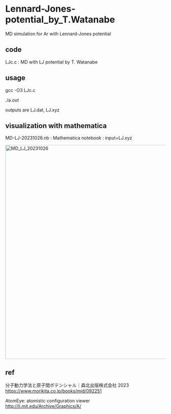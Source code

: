 # Lennard-Jones-potential_by_T.Watanabe
MD simulation for Ar with Lennard-Jones potential

## code
LJc.c : MD with LJ potential by T. Watanabe

## usage
gcc -O3 LJc.c

./a.out

outputs are LJ.dat, LJ.xyz

## visualization with mathematica

MD-LJ-20231026.nb : Mathematica notebook : input=LJ.xyz

<img width="674" alt="MD_LJ_20231026" src="https://github.com/chibaf/Lennard-Jones_potential_by_T.Watanabe/assets/1296728/70b5c9bb-7268-4ef7-97da-13d90b678e70">


## ref
分子動力学法と原子間ポテンシャル｜森北出版株式会社 2023 
https://www.morikita.co.jp/books/mid/092251

AtomEye: atomistic configuration viewer http://li.mit.edu/Archive/Graphics/A/
